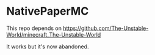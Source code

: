 # NativePaperMC

This repo depends on https://github.com/The-Unstable-World/minecraft_The-Unstable-World

It works but it's now abandoned.

